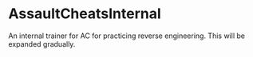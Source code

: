 # AssaultCheatsInternal
An internal trainer for AC for practicing reverse engineering. This will be expanded gradually.
